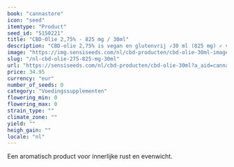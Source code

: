 ```yaml
---
book: "cannastore"
icon: "seed"
itemtype: "Product"
seed_id: "5150221"
title: "CBD-Olie 2,75% - 825 mg / 30ml"
description: "CBD-olie 2,75% is vegan en glutenvrij ✓30 ml (825 mg) ✓ verkrijgbaar in 10% en 5% CBD sterktes ✓ met biologische hennepolie ✓ ideaal voor nieuwe gebruikers."
image: "https://img.sensiseeds.com/nl/cbd-producten/cbd-olie-30ml-image.png"
slug: "/nl-cbd-olie-275-825-mg-30ml"
url: "https://sensiseeds.com/nl/cbd-producten/cbd-olie-30ml?a_aid=cannastore"
price: 34.95
currency: "eur"
number_of_seeds: 0
category: "Voedingssupplementen"
flowering_min: 0
flowering_max: 0
strain_type: ""
climate_zone: ""
yield: ""
heigh_gain: ""
locale: "nl"
---
```

Een aromatisch product voor innerlijke rust en evenwicht.
